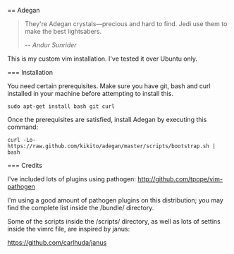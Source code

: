 == Adegan

> They're Adegan crystals—precious and hard to find. Jedi use them to make the best lightsabers.
>
> -- <cite>Andur Sunrider</cite>

This is my custom vim installation. I've tested it over Ubuntu only.

=== Installation

You need certain prerequisites. Make sure you have git, bash and curl installed in your machine before attempting to install this.

    sudo apt-get install bash git curl

Once the prerequisites are satisfied, install Adegan by executing this command:

    curl -Lo- https://raw.github.com/kikito/adegan/master/scripts/bootstrap.sh | bash

=== Credits

I've included lots of plugins using pathogen: http://github.com/tpope/vim-pathogen

I'm using a good amount of pathogen plugins on this distribution; you may find the complete list inside the /bundle/ directory.

Some of the scripts inside the /scripts/ directory, as well as lots of settins inside the vimrc file, are inspired by janus:

https://github.com/carlhuda/janus
